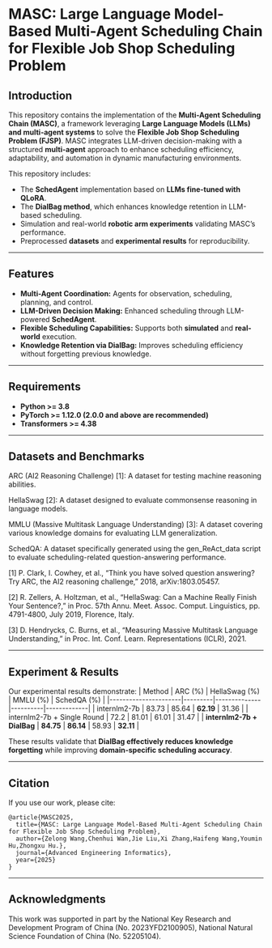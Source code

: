 # MASC: Large Language Model-Based Multi-Agent Scheduling Chain for Flexible Job Shop Scheduling Problem

## Introduction
This repository contains the implementation of the **Multi-Agent Scheduling Chain (MASC)**, a framework leveraging **Large Language Models (LLMs) and multi-agent systems** to solve the **Flexible Job Shop Scheduling Problem (FJSP)**. MASC integrates LLM-driven decision-making with a structured **multi-agent** approach to enhance scheduling efficiency, adaptability, and automation in dynamic manufacturing environments.

This repository includes:
- The **SchedAgent** implementation based on **LLMs fine-tuned with QLoRA**.
- The **DialBag method**, which enhances knowledge retention in LLM-based scheduling.
- Simulation and real-world **robotic arm experiments** validating MASC’s performance.
- Preprocessed **datasets** and **experimental results** for reproducibility.

---

## Features
- **Multi-Agent Coordination:** Agents for observation, scheduling, planning, and control.
- **LLM-Driven Decision Making:** Enhanced scheduling through LLM-powered **SchedAgent**.
- **Flexible Scheduling Capabilities:** Supports both **simulated** and **real-world** execution.
- **Knowledge Retention via DialBag:** Improves scheduling efficiency without forgetting previous knowledge.

---

## Requirements
- **Python >= 3.8**
- **PyTorch >= 1.12.0 (2.0.0 and above are recommended)**
- **Transformers >= 4.38**

---

## Datasets and Benchmarks

ARC (AI2 Reasoning Challenge) [1]: A dataset for testing machine reasoning abilities.

HellaSwag [2]: A dataset designed to evaluate commonsense reasoning in language models.

MMLU (Massive Multitask Language Understanding) [3]: A dataset covering various knowledge domains for evaluating LLM generalization.

SchedQA: A dataset specifically generated using the gen_ReAct_data script to evaluate scheduling-related question-answering performance.

[1] P. Clark, I. Cowhey, et al., “Think you have solved question answering? Try ARC, the AI2 reasoning challenge,” 2018, arXiv:1803.05457.

[2] R. Zellers, A. Holtzman, et al., “HellaSwag: Can a Machine Really Finish Your Sentence?,” in Proc. 57th Annu. Meet. Assoc. Comput. Linguistics, pp. 4791-4800, July 2019, Florence, Italy.

[3] D. Hendrycks, C. Burns, et al., “Measuring Massive Multitask Language Understanding,” in Proc. Int. Conf. Learn. Representations (ICLR), 2021.

---

## Experiment & Results
Our experimental results demonstrate:
| Method                | ARC (%) | HellaSwag (%) | MMLU (%) | SchedQA (%) |
|----------------------|---------|--------------|----------|-------------|
| internlm2-7b        | 83.73   | 85.64        | **62.19** | 31.36       |
| internlm2-7b + Single Round | 72.2    | 81.01        | 61.01     | 31.47       |
| **internlm2-7b + DialBag** | **84.75** | **86.14** | 58.93     | **32.11**   |

These results validate that **DialBag effectively reduces knowledge forgetting** while improving **domain-specific scheduling accuracy**.

---

## Citation
If you use our work, please cite:
```
@article{MASC2025,
  title={MASC: Large Language Model-Based Multi-Agent Scheduling Chain for Flexible Job Shop Scheduling Problem},
  author={Zelong Wang,Chenhui Wan,Jie Liu,Xi Zhang,Haifeng Wang,Youmin Hu,Zhongxu Hu.},
  journal={Advanced Engineering Informatics},
  year={2025}
}
```

---

## Acknowledgments
This work was supported in part by the National Key Research and Development Program of China (No. 2023YFD2100905), National Natural Science Foundation of China (No. 52205104).
